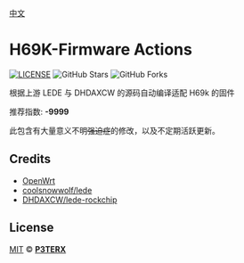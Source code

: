 [中文](https://p3terx.com/archives/build-openwrt-with-github-actions.html)

# H69K-Firmware Actions

[![LICENSE](https://img.shields.io/github/license/mashape/apistatus.svg?style=flat-square&label=LICENSE)](https://github.com/P3TERX/Actions-OpenWrt/blob/master/LICENSE)
![GitHub Stars](https://img.shields.io/github/stars/P3TERX/Actions-OpenWrt.svg?style=flat-square&label=Stars&logo=github)
![GitHub Forks](https://img.shields.io/github/forks/P3TERX/Actions-OpenWrt.svg?style=flat-square&label=Forks&logo=github)

根据上游 LEDE 与 DHDAXCW 的源码自动编译适配 H69k 的固件

推荐指数: **-9999**

此包含有大量意义不明~~强迫症~~的修改，以及不定期活跃更新。

## Credits

- [OpenWrt](https://github.com/openwrt/openwrt)
- [coolsnowwolf/lede](https://github.com/coolsnowwolf/lede)
- [DHDAXCW/lede-rockchip](https://github.com/DHDAXCW/lede-rockchip)

## License

[MIT](https://github.com/P3TERX/Actions-OpenWrt/blob/main/LICENSE) © [**P3TERX**](https://p3terx.com)

